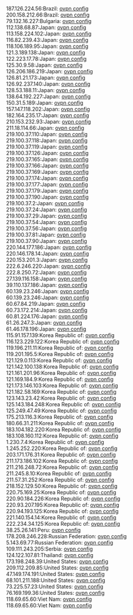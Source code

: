 187.126.224.56:Brazil: [ovpn config](vpn/187_126_224_56.ovpn)  
200.158.212.66:Brazil: [ovpn config](vpn/200_158_212_66.ovpn)  
79.132.16.227:Bulgaria: [ovpn config](vpn/79_132_16_227.ovpn)  
112.138.68.87:Japan: [ovpn config](vpn/112_138_68_87.ovpn)  
113.158.224.102:Japan: [ovpn config](vpn/113_158_224_102.ovpn)  
116.82.239.43:Japan: [ovpn config](vpn/116_82_239_43.ovpn)  
118.106.189.95:Japan: [ovpn config](vpn/118_106_189_95.ovpn)  
121.3.189.138:Japan: [ovpn config](vpn/121_3_189_138.ovpn)  
122.223.17.78:Japan: [ovpn config](vpn/122_223_17_78.ovpn)  
125.30.9.58:Japan: [ovpn config](vpn/125_30_9_58.ovpn)  
126.206.186.219:Japan: [ovpn config](vpn/126_206_186_219.ovpn)  
126.81.21.173:Japan: [ovpn config](vpn/126_81_21_173.ovpn)  
126.92.237.140:Japan: [ovpn config](vpn/126_92_237_140.ovpn)  
128.53.188.11:Japan: [ovpn config](vpn/128_53_188_11.ovpn)  
138.64.192.227:Japan: [ovpn config](vpn/138_64_192_227.ovpn)  
150.31.5.189:Japan: [ovpn config](vpn/150_31_5_189.ovpn)  
157.147.118.202:Japan: [ovpn config](vpn/157_147_118_202.ovpn)  
182.164.235.17:Japan: [ovpn config](vpn/182_164_235_17.ovpn)  
210.153.232.93:Japan: [ovpn config](vpn/210_153_232_93.ovpn)  
211.18.114.66:Japan: [ovpn config](vpn/211_18_114_66.ovpn)  
219.100.37.110:Japan: [ovpn config](vpn/219_100_37_110.ovpn)  
219.100.37.118:Japan: [ovpn config](vpn/219_100_37_118.ovpn)  
219.100.37.119:Japan: [ovpn config](vpn/219_100_37_119.ovpn)  
219.100.37.126:Japan: [ovpn config](vpn/219_100_37_126.ovpn)  
219.100.37.165:Japan: [ovpn config](vpn/219_100_37_165.ovpn)  
219.100.37.166:Japan: [ovpn config](vpn/219_100_37_166.ovpn)  
219.100.37.169:Japan: [ovpn config](vpn/219_100_37_169.ovpn)  
219.100.37.174:Japan: [ovpn config](vpn/219_100_37_174.ovpn)  
219.100.37.177:Japan: [ovpn config](vpn/219_100_37_177.ovpn)  
219.100.37.179:Japan: [ovpn config](vpn/219_100_37_179.ovpn)  
219.100.37.190:Japan: [ovpn config](vpn/219_100_37_190.ovpn)  
219.100.37.2:Japan: [ovpn config](vpn/219_100_37_2.ovpn)  
219.100.37.24:Japan: [ovpn config](vpn/219_100_37_24.ovpn)  
219.100.37.29:Japan: [ovpn config](vpn/219_100_37_29.ovpn)  
219.100.37.54:Japan: [ovpn config](vpn/219_100_37_54.ovpn)  
219.100.37.56:Japan: [ovpn config](vpn/219_100_37_56.ovpn)  
219.100.37.81:Japan: [ovpn config](vpn/219_100_37_81.ovpn)  
219.100.37.90:Japan: [ovpn config](vpn/219_100_37_90.ovpn)  
220.144.177.186:Japan: [ovpn config](vpn/220_144_177_186.ovpn)  
220.146.178.14:Japan: [ovpn config](vpn/220_146_178_14.ovpn)  
220.153.201.3:Japan: [ovpn config](vpn/220_153_201_3.ovpn)  
222.6.246.220:Japan: [ovpn config](vpn/222_6_246_220.ovpn)  
222.8.250.72:Japan: [ovpn config](vpn/222_8_250_72.ovpn)  
27.139.116.158:Japan: [ovpn config](vpn/27_139_116_158.ovpn)  
39.110.137.186:Japan: [ovpn config](vpn/39_110_137_186.ovpn)  
60.139.23.246:Japan: [ovpn config](vpn/60_139_23_246.ovpn)  
60.139.23.246:Japan: [ovpn config](vpn/60_139_23_246.ovpn)  
60.67.84.219:Japan: [ovpn config](vpn/60_67_84_219.ovpn)  
60.73.172.214:Japan: [ovpn config](vpn/60_73_172_214.ovpn)  
60.81.224.176:Japan: [ovpn config](vpn/60_81_224_176.ovpn)  
61.26.247.3:Japan: [ovpn config](vpn/61_26_247_3.ovpn)  
61.46.178.196:Japan: [ovpn config](vpn/61_46_178_196.ovpn)  
115.91.157.139:Korea Republic of: [ovpn config](vpn/115_91_157_139.ovpn)  
116.123.229.122:Korea Republic of: [ovpn config](vpn/116_123_229_122.ovpn)  
119.196.211.11:Korea Republic of: [ovpn config](vpn/119_196_211_11.ovpn)  
119.201.195.5:Korea Republic of: [ovpn config](vpn/119_201_195_5.ovpn)  
121.129.0.113:Korea Republic of: [ovpn config](vpn/121_129_0_113.ovpn)  
121.142.100.138:Korea Republic of: [ovpn config](vpn/121_142_100_138.ovpn)  
121.161.201.96:Korea Republic of: [ovpn config](vpn/121_161_201_96.ovpn)  
121.169.184.9:Korea Republic of: [ovpn config](vpn/121_169_184_9.ovpn)  
121.173.146.103:Korea Republic of: [ovpn config](vpn/121_173_146_103.ovpn)  
121.182.58.169:Korea Republic of: [ovpn config](vpn/121_182_58_169.ovpn)  
123.143.23.42:Korea Republic of: [ovpn config](vpn/123_143_23_42.ovpn)  
125.143.184.248:Korea Republic of: [ovpn config](vpn/125_143_184_248.ovpn)  
125.249.47.49:Korea Republic of: [ovpn config](vpn/125_249_47_49.ovpn)  
175.213.116.3:Korea Republic of: [ovpn config](vpn/175_213_116_3.ovpn)  
180.66.31.211:Korea Republic of: [ovpn config](vpn/180_66_31_211.ovpn)  
183.104.182.220:Korea Republic of: [ovpn config](vpn/183_104_182_220.ovpn)  
183.108.160.112:Korea Republic of: [ovpn config](vpn/183_108_160_112.ovpn)  
1.230.7.4:Korea Republic of: [ovpn config](vpn/1_230_7_4.ovpn)  
1.245.252.220:Korea Republic of: [ovpn config](vpn/1_245_252_220.ovpn)  
203.171.176.31:Korea Republic of: [ovpn config](vpn/203_171_176_31.ovpn)  
211.173.186.102:Korea Republic of: [ovpn config](vpn/211_173_186_102.ovpn)  
211.216.248.72:Korea Republic of: [ovpn config](vpn/211_216_248_72.ovpn)  
211.245.8.10:Korea Republic of: [ovpn config](vpn/211_245_8_10.ovpn)  
211.57.31.252:Korea Republic of: [ovpn config](vpn/211_57_31_252.ovpn)  
218.152.129.50:Korea Republic of: [ovpn config](vpn/218_152_129_50.ovpn)  
220.75.169.25:Korea Republic of: [ovpn config](vpn/220_75_169_25.ovpn)  
220.90.184.226:Korea Republic of: [ovpn config](vpn/220_90_184_226.ovpn)  
220.93.207.195:Korea Republic of: [ovpn config](vpn/220_93_207_195.ovpn)  
220.94.193.125:Korea Republic of: [ovpn config](vpn/220_94_193_125.ovpn)  
221.140.154.14:Korea Republic of: [ovpn config](vpn/221_140_154_14.ovpn)  
222.234.34.125:Korea Republic of: [ovpn config](vpn/222_234_34_125.ovpn)  
38.25.26.141:Peru: [ovpn config](vpn/38_25_26_141.ovpn)  
178.208.246.228:Russian Federation: [ovpn config](vpn/178_208_246_228.ovpn)  
5.143.69.77:Russian Federation: [ovpn config](vpn/5_143_69_77.ovpn)  
109.111.243.205:Serbia: [ovpn config](vpn/109_111_243_205.ovpn)  
124.122.107.81:Thailand: [ovpn config](vpn/124_122_107_81.ovpn)  
173.198.248.39:United States: [ovpn config](vpn/173_198_248_39.ovpn)  
209.112.209.85:United States: [ovpn config](vpn/209_112_209_85.ovpn)  
47.149.174.191:United States: [ovpn config](vpn/47_149_174_191.ovpn)  
68.101.211.188:United States: [ovpn config](vpn/68_101_211_188.ovpn)  
73.225.57.23:United States: [ovpn config](vpn/73_225_57_23.ovpn)  
76.169.199.36:United States: [ovpn config](vpn/76_169_199_36.ovpn)  
118.69.65.60:Viet Nam: [ovpn config](vpn/118_69_65_60.ovpn)  
118.69.65.60:Viet Nam: [ovpn config](vpn/118_69_65_60.ovpn)  
